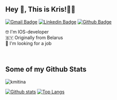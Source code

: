 ## Hey 👋, This is Kris!👩‍💻
[![Gmail Badge](https://img.shields.io/badge/-kristmitina@gmail.com-c14438?style=flat&logo=Gmail&logoColor=white&link=mailto:kristmitina@gmail.com)](mailto:kristmitina@gmail.com) 
[![Linkedin Badge](https://img.shields.io/badge/-kmitina-0072b1?style=flat&logo=Linkedin&logoColor=white&link=https://www.linkedin.com/in/kmitina/)](https://www.linkedin.com/in/kmitina/) [![Github Badge](https://img.shields.io/badge/-kmitina-grey?style=flat&logo=github&logoColor=white&link=https://github.com/kmitina/)](https://www.github.com/kmitina/) <p align='left'>🤓 I'm IOS-developer <br />
🇧🇾 Originally from Belarus <br />
🔎 I'm looking for a job</p> <br />
## Some of my Github Stats
<p align=left> <img src=https://komarev.com/ghpvc/?username=kmitina alt=kmitina /> </p>

[![Github stats](https://github-readme-stats.vercel.app/api?username=kmitina&theme=material-palenight&show_icons=true&include_all_commits=true&)](https://github.com/kmitina/github-readme-stats)
[![Top Langs](https://github-readme-stats.vercel.app/api/top-langs/?username=kmitina&theme=material-palenight&show_icons=true&)](https://github.com/kmitina/github-readme-stats)


